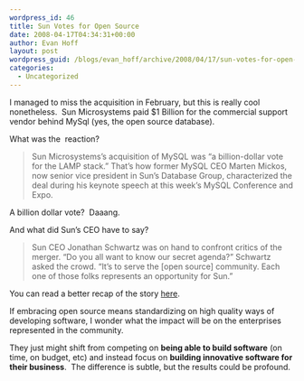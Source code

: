```yaml
---
wordpress_id: 46
title: Sun Votes for Open Source
date: 2008-04-17T04:34:31+00:00
author: Evan Hoff
layout: post
wordpress_guid: /blogs/evan_hoff/archive/2008/04/17/sun-votes-for-open-source.aspx
categories:
  - Uncategorized
---
```

I managed to miss the acquisition in February, but this is really cool nonetheless.&nbsp; Sun Microsystems paid $1 Billion for the commercial support vendor behind MySql (yes, the open source database).

What was the&nbsp; reaction?

> Sun Microsystems&#8217;s acquisition of MySQL was &#8220;a billion-dollar vote for the LAMP stack.&#8221; That&#8217;s how former MySQL CEO Marten Mickos, now senior vice president in Sun&#8217;s Database Group, characterized the deal during his keynote speech at this week&#8217;s MySQL Conference and Expo.

A billion dollar vote?&nbsp; Daaang.

And what did Sun&#8217;s CEO have to say?

> Sun CEO Jonathan Schwartz was on hand to confront critics of the merger. &#8220;Do you all want to know our secret agenda?&#8221; Schwartz asked the crowd. &#8220;It&#8217;s to serve the [open source] community. Each one of those folks represents an opportunity for Sun.&#8221;

You can read a better recap of the story <a href="http://reddevnews.com/news/article.aspx?editorialsid=9764" target="_blank">here</a>.

If embracing open source means standardizing on high quality ways of developing software, I wonder what the impact will be on the enterprises represented in the community.

They just might shift from competing on **being able to build software** (on time, on budget, etc) and instead focus on **building innovative software for their business**.&nbsp; The difference is subtle, but the results could be profound.